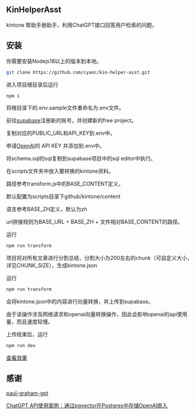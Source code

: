 ## KinHelperAsst

kintone 帮助手册助手，利用ChatGPT接口回答用户检索的问题。

## 安装

你需要安装Nodejs18以上的版本到本地。

```bash
git clone https://github.com/cyaoc/kin-helper-asst.git
```

进入项目根目录后运行

```bash
npm i
```

将根目录下的.env.sample文件重命名为.env文件。

前往[supabase](https://supabase.com/)注册新的账号，并创建新的free project。

复制对应的PUBLIC_URL和API_KEY到.env中。

申请[OpenAI](https://openai.com/)的 API KEY 并添加到.env中。

将schema.sql的sql复制到supabase项目中的sql editor中执行。

在scripts文件夹中放入要转换的kintone资料。

路径参考transform.js中的BASE_CONTENT定义，

默认配置为scripts目录下github/kintone/content

语言参考BASE_ZH定义，默认为zh

url拼接规则为BASE_URL + BASE_ZH + 文件相对BASE_CONTENT的路径。

运行

```bash
npm run transform
```

项目将对所有文章进行分割总结，分割大小为200左右的chunk（可自定义大小，详见CHUNK_SIZE），生成kintone.json

运行

```bash
npm run transform
```

会将kintone.json中的内容进行向量转换，并上传到supabase。

由于该操作涉及网络请求和openai向量转换操作，因此会影响openai的api使用量，而且速度较慢。

上传结束后，运行

```bash
npm run dev
```

[查看效果](http://localhost:3000)

## 感谢

[paul-graham-gpt](https://github.com/mckaywrigley/paul-graham-gpt)

[ChatGPT API使用案例：通过pgvector在Postgres中存储OpenAI嵌入](https://www.jdon.com/65386.html)
